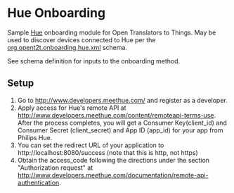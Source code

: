 # Hue Onboarding
Sample [Hue](http://www.meethue.com/) onboarding module for Open Translators to Things. May be used to discover devices connected to Hue per the 
[org.opent2t.onboarding.hue.xml](https://github.com/opent2t/onboarding/blob/master/org.opent2t.onboarding.hue/org.opent2t.onboarding.hue.xml) schema.

See schema definition for inputs to the onboarding method.

## Setup
1. Go to http://www.developers.meethue.com/ and register as a developer.
2. Apply access for Hue's remote API at http://www.developers.meethue.com/content/remoteapi-terms-use. After the process completes, you will get a Consumer Key(client_id) and Consumer Secret (client_secret) and App ID (app_id) for your app from Philips Hue.
3. You can set the redirect URL of your application to http://localhost:8080/success (note that this is http, not https)
4. Obtain the access_code following the directions under the section "Authorization request" at http://www.developers.meethue.com/documentation/remote-api-authentication.
